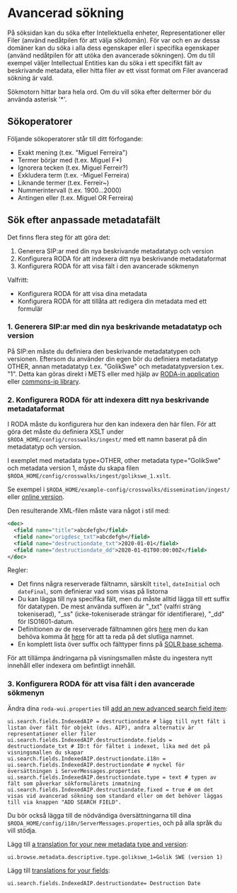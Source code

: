 # Avancerad sökning

På söksidan kan du söka efter Intellektuella enheter, Representationer eller Filer (använd nedåtpilen för att välja sökdomän). För var och en av dessa domäner kan du söka i alla dess egenskaper eller i specifika egenskaper (använd nedåtpilen för att utöka den avancerade sökningen). Om du till exempel väljer Intellectual Entities kan du söka i ett specifikt fält av beskrivande metadata, eller hitta filer av ett visst format om Filer avancerad sökning är vald.

Sökmotorn hittar bara hela ord. Om du vill söka efter deltermer bör du använda asterisk '*'.

## Sökoperatorer

Följande sökoperatorer står till ditt förfogande:

- Exakt mening (t.ex. "Miguel Ferreira")
- Termer börjar med (t.ex. Miguel F*)
- Ignorera tecken (t.ex. Miguel Ferreir?)
- Exkludera term (t.ex. -Miguel Ferreira)
- Liknande termer (t.ex. Ferreir~)
- Nummerintervall (t.ex. 1900...2000)
- Antingen eller (t.ex. Miguel OR Ferreira)

## Sök efter anpassade metadatafält

Det finns flera steg för att göra det:

1. Generera SIP:ar med din nya beskrivande metadatatyp och version
2. Konfigurera RODA för att indexera ditt nya beskrivande metadataformat
3. Konfigurera RODA för att visa fält i den avancerade sökmenyn

Valfritt:
* Konfigurera RODA för att visa dina metadata
* Konfigurera RODA för att tillåta att redigera din metadata med ett formulär


### 1. Generera SIP:ar med din nya beskrivande metadatatyp och version
På SIP:en måste du definiera den beskrivande metadatatypen och versionen. Eftersom du använder din egen bör du definiera metadatatyp OTHER, annan metadatatyp t.ex. "GolikSwe" och metadatatypversion t.ex. "1". Detta kan göras direkt i METS eller med hjälp av [RODA-in application](http://rodain.roda-community.org/) eller [commons-ip library](https://github.com/keeps/commons-ip).

### 2. Konfigurera RODA för att indexera ditt nya beskrivande metadataformat
I RODA måste du konfigurera hur den kan indexera den här filen. För att göra det måste du definiera XSLT under `$RODA_HOME/config/crosswalks/ingest/` med ett namn baserat på din metadatatyp och version.

I exemplet med metadata type=OTHER, other metadata type="GolikSwe" och metadata version 1, måste du skapa filen `$RODA_HOME/config/crosswalks/ingest/golikswe_1.xslt`.

Se exempel i `$RODA_HOME/example-config/crosswalks/dissemination/ingest/` eller [online version](https://github.com/keeps/roda/tree/master/roda-core/roda-core/src/main/resources/config/crosswalks/ingest).

Den resulterande XML-filen måste vara något i stil med:
```xml
<doc>
  <field name="title">abcdefgh</field>
  <field name="origdesc_txt">abcdefgh</field>
  <field name="destructiondate_txt">2020-01-01</field>
  <field name="destructiondate_dd">2020-01-01T00:00:00Z</field>
</doc>
```
Regler:
- Det finns några reserverade fältnamn, särskilt `titel`, `dateInitial` och `dateFinal`, som definierar vad som visas på listorna
- Du kan lägga till nya specifika fält, men du måste alltid lägga till ett suffix för datatypen. De mest använda suffixen är "\_txt" (valfri sträng tokeniserad), "\_ss" (icke-tokeniserade strängar för identifierare), "\_dd" för ISO1601-datum.
- Definitionen av de reserverade fältnamnen görs [here](https://github.com/keeps/roda/blob/master/roda-core/roda-core/src/main/java/org/roda/core/index/schema/collections/AIPCollection.java#L61) men du kan behöva komma åt [here](https://github.com/keeps/roda/blob/master/roda-common/roda-common-data/src/main/java/org/roda/core/data/common/RodaConstants.java#L604) för att ta reda på det slutliga namnet.
- En komplett lista över suffix och fälttyper finns på [SOLR base schema](https://github.com/keeps/roda/blob/master/roda-core/roda-core/src/main/resources/config/index/common/conf/managed-schema).

För att tillämpa ändringarna på visningsmallen måste du ingestera nytt innehåll eller indexera om befintligt innehåll.

### 3. Konfigurera RODA för att visa fält i den avancerade sökmenyn

Ändra dina `roda-wui.properties` till [add an new advanced search field item](https://github.com/keeps/roda/blob/master/roda-ui/roda-wui/src/main/resources/config/roda-wui.properties#L165):

``` javaegenskaper
ui.search.fields.IndexedAIP = destructiondate # lägg till nytt fält i listan över fält för objekt (dvs. AIP), andra alternativ är representationer eller filer
ui.search.fields.IndexedAIP.destructiondate.fields = destructiondate_txt # ID:t för fältet i indexet, lika med det på visningsmallen du skapar
ui.search.fields.IndexedAIP.destructiondate.i18n = ui.search.fields.IndexedAIP.destructiondate # nyckel för översättningen i ServerMessages.properties
ui.search.fields.IndexedAIP.destructiondate.type = text # typen av fält som påverkar sökformulärets inmatning
ui.search.fields.IndexedAIP.destructiondate.fixed = true # om det visas vid avancerad sökning som standard eller om det behöver läggas till via knappen "ADD SEARCH FIELD".
```
Du bör också lägga till de nödvändiga översättningarna till dina `$RODA_HOME/config/i18n/ServerMessages.properties`, och på alla språk du vill stödja.

Lägg till [a translation for your new metadata type and version](https://github.com/keeps/roda/blob/master/roda-ui/roda-wui/src/main/resources/config/i18n/ServerMessages.properties#L121):

```javaproperties
ui.browse.metadata.descriptive.type.golikswe_1=Golik SWE (version 1)
```

Lägg till [translations for your fields](https://github.com/keeps/roda/blob/master/roda-ui/roda-wui/src/main/resources/config/i18n/ServerMessages.properties#L2):

```javaproperties
ui.search.fields.IndexedAIP.destructiondate= Destruction Date
```
